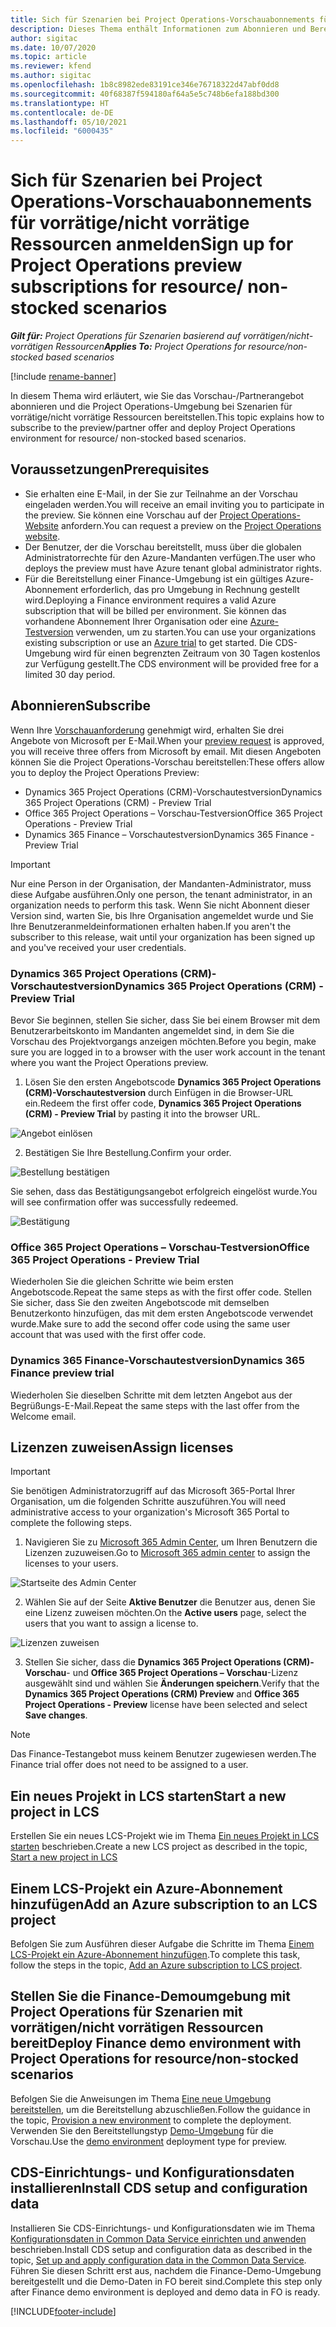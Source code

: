 ```yaml
---
title: Sich für Szenarien bei Project Operations-Vorschauabonnements für vorrätige/nicht vorrätige Ressourcen anmelden
description: Dieses Thema enthält Informationen zum Abonnieren und Bereitstellen von Project Operations für Szenarien mit vorrätigen/nicht vorrätigen Ressourcen.
author: sigitac
ms.date: 10/07/2020
ms.topic: article
ms.reviewer: kfend
ms.author: sigitac
ms.openlocfilehash: 1b8c8982ede83191ce346e76718322d47abf0dd8
ms.sourcegitcommit: 40f68387f594180af64a5e5c748b6efa188bd300
ms.translationtype: HT
ms.contentlocale: de-DE
ms.lasthandoff: 05/10/2021
ms.locfileid: "6000435"
---
```

# <a name="sign-up-for-project-operations-preview-subscriptions-for-resource-non-stocked-scenarios"></a><span data-ttu-id="9d5d5-103">Sich für Szenarien bei Project Operations-Vorschauabonnements für vorrätige/nicht vorrätige Ressourcen anmelden</span><span class="sxs-lookup"><span data-stu-id="9d5d5-103">Sign up for Project Operations preview subscriptions for resource/ non-stocked scenarios</span></span>

<span data-ttu-id="9d5d5-104">_**Gilt für:** Project Operations für Szenarien basierend auf vorrätigen/nicht-vorrätigen Ressourcen_</span><span class="sxs-lookup"><span data-stu-id="9d5d5-104">_**Applies To:** Project Operations for resource/non-stocked based scenarios_</span></span>

[!include [rename-banner](~/includes/cc-data-platform-banner.md)]

<span data-ttu-id="9d5d5-105">In diesem Thema wird erläutert, wie Sie das Vorschau-/Partnerangebot abonnieren und die Project Operations-Umgebung bei Szenarien für vorrätige/nicht vorrätige Ressourcen bereitstellen.</span><span class="sxs-lookup"><span data-stu-id="9d5d5-105">This topic explains how to subscribe to the preview/partner offer and deploy Project Operations environment for resource/ non-stocked based scenarios.</span></span>

## <a name="prerequisites"></a><span data-ttu-id="9d5d5-106">Voraussetzungen</span><span class="sxs-lookup"><span data-stu-id="9d5d5-106">Prerequisites</span></span>

- <span data-ttu-id="9d5d5-107">Sie erhalten eine E-Mail, in der Sie zur Teilnahme an der Vorschau eingeladen werden.</span><span class="sxs-lookup"><span data-stu-id="9d5d5-107">You will receive an email inviting you to participate in the preview.</span></span> <span data-ttu-id="9d5d5-108">Sie können eine Vorschau auf der [Project Operations-Website](https://dynamics.microsoft.com/en-us/project-operations/overview/) anfordern.</span><span class="sxs-lookup"><span data-stu-id="9d5d5-108">You can request a preview on the [Project Operations website](https://dynamics.microsoft.com/en-us/project-operations/overview/).</span></span>
- <span data-ttu-id="9d5d5-109">Der Benutzer, der die Vorschau bereitstellt, muss über die globalen Administratorrechte für den Azure-Mandanten verfügen.</span><span class="sxs-lookup"><span data-stu-id="9d5d5-109">The user who deploys the preview must have Azure tenant global administrator rights.</span></span>
- <span data-ttu-id="9d5d5-110">Für die Bereitstellung einer Finance-Umgebung ist ein gültiges Azure-Abonnement erforderlich, das pro Umgebung in Rechnung gestellt wird.</span><span class="sxs-lookup"><span data-stu-id="9d5d5-110">Deploying a Finance environment requires a valid Azure subscription that will be billed per environment.</span></span> <span data-ttu-id="9d5d5-111">Sie können das vorhandene Abonnement Ihrer Organisation oder eine [Azure-Testversion](https://azure.microsoft.com/en-us/free/) verwenden, um zu starten.</span><span class="sxs-lookup"><span data-stu-id="9d5d5-111">You can use your organizations existing subscription or use an [Azure trial](https://azure.microsoft.com/en-us/free/) to get started.</span></span> <span data-ttu-id="9d5d5-112">Die CDS-Umgebung wird für einen begrenzten Zeitraum von 30 Tagen kostenlos zur Verfügung gestellt.</span><span class="sxs-lookup"><span data-stu-id="9d5d5-112">The CDS environment will be provided free for a limited 30 day period.</span></span>

## <a name="subscribe"></a><span data-ttu-id="9d5d5-113">Abonnieren</span><span class="sxs-lookup"><span data-stu-id="9d5d5-113">Subscribe</span></span>

<span data-ttu-id="9d5d5-114">Wenn Ihre [Vorschauanforderung](https://forms.office.com/FormsPro/Pages/ResponsePage.aspx?id=v4j5cvGGr0GRqy180BHbR56j8lZs0FdAvwT75_WNFyxUMkRDV1NYQU5TNjE2VjhKOVBUNVg2R0s1NC4u) genehmigt wird, erhalten Sie drei Angebote von Microsoft per E-Mail.</span><span class="sxs-lookup"><span data-stu-id="9d5d5-114">When your [preview request](https://forms.office.com/FormsPro/Pages/ResponsePage.aspx?id=v4j5cvGGr0GRqy180BHbR56j8lZs0FdAvwT75_WNFyxUMkRDV1NYQU5TNjE2VjhKOVBUNVg2R0s1NC4u) is approved, you will receive three offers from Microsoft by email.</span></span> <span data-ttu-id="9d5d5-115">Mit diesen Angeboten können Sie die Project Operations-Vorschau bereitstellen:</span><span class="sxs-lookup"><span data-stu-id="9d5d5-115">These offers allow you to deploy the Project Operations Preview:</span></span>

- <span data-ttu-id="9d5d5-116">Dynamics 365 Project Operations (CRM)-Vorschautestversion</span><span class="sxs-lookup"><span data-stu-id="9d5d5-116">Dynamics 365 Project Operations (CRM) - Preview Trial</span></span>
- <span data-ttu-id="9d5d5-117">Office 365 Project Operations – Vorschau-Testversion</span><span class="sxs-lookup"><span data-stu-id="9d5d5-117">Office 365 Project Operations - Preview Trial</span></span>
- <span data-ttu-id="9d5d5-118">Dynamics 365 Finance – Vorschautestversion</span><span class="sxs-lookup"><span data-stu-id="9d5d5-118">Dynamics 365 Finance - Preview Trial</span></span>

> [!IMPORTANT]
> <span data-ttu-id="9d5d5-119">Nur eine Person in der Organisation, der Mandanten-Administrator, muss diese Aufgabe ausführen.</span><span class="sxs-lookup"><span data-stu-id="9d5d5-119">Only one person, the tenant administrator, in an organization needs to perform this task.</span></span> <span data-ttu-id="9d5d5-120">Wenn Sie nicht Abonnent dieser Version sind, warten Sie, bis Ihre Organisation angemeldet wurde und Sie Ihre Benutzeranmeldeinformationen erhalten haben.</span><span class="sxs-lookup"><span data-stu-id="9d5d5-120">If you aren't the subscriber to this release, wait until your organization has been signed up and you've received your user credentials.</span></span>

### <a name="dynamics-365-project-operations-crm---preview-trial"></a><span data-ttu-id="9d5d5-121">Dynamics 365 Project Operations (CRM)-Vorschautestversion</span><span class="sxs-lookup"><span data-stu-id="9d5d5-121">Dynamics 365 Project Operations (CRM) - Preview Trial</span></span> 

<span data-ttu-id="9d5d5-122">Bevor Sie beginnen, stellen Sie sicher, dass Sie bei einem Browser mit dem Benutzerarbeitskonto im Mandanten angemeldet sind, in dem Sie die Vorschau des Projektvorgangs anzeigen möchten.</span><span class="sxs-lookup"><span data-stu-id="9d5d5-122">Before you begin, make sure you are logged in to a browser with the user work account in the tenant where you want the Project Operations preview.</span></span>

1. <span data-ttu-id="9d5d5-123">Lösen Sie den ersten Angebotscode **Dynamics 365 Project Operations (CRM)-Vorschautestversion** durch Einfügen in die Browser-URL ein.</span><span class="sxs-lookup"><span data-stu-id="9d5d5-123">Redeem the first offer code, **Dynamics 365 Project Operations (CRM) - Preview Trial** by pasting it into the browser URL.</span></span>

![Angebot einlösen](./media/16RedeemFirstOfferNew.png)

2. <span data-ttu-id="9d5d5-125">Bestätigen Sie Ihre Bestellung.</span><span class="sxs-lookup"><span data-stu-id="9d5d5-125">Confirm your order.</span></span>

![Bestellung bestätigen](./media/17ConfirmOrderNew.png)

<span data-ttu-id="9d5d5-127">Sie sehen, dass das Bestätigungsangebot erfolgreich eingelöst wurde.</span><span class="sxs-lookup"><span data-stu-id="9d5d5-127">You will see confirmation offer was successfully redeemed.</span></span>

![Bestätigung](./media/18OrderConfirmationNew.png)

### <a name="office-365-project-operations---preview-trial"></a><span data-ttu-id="9d5d5-129">Office 365 Project Operations – Vorschau-Testversion</span><span class="sxs-lookup"><span data-stu-id="9d5d5-129">Office 365 Project Operations - Preview Trial</span></span>

<span data-ttu-id="9d5d5-130">Wiederholen Sie die gleichen Schritte wie beim ersten Angebotscode.</span><span class="sxs-lookup"><span data-stu-id="9d5d5-130">Repeat the same steps as with the first offer code.</span></span> <span data-ttu-id="9d5d5-131">Stellen Sie sicher, dass Sie den zweiten Angebotscode mit demselben Benutzerkonto hinzufügen, das mit dem ersten Angebotscode verwendet wurde.</span><span class="sxs-lookup"><span data-stu-id="9d5d5-131">Make sure to add the second offer code using the same user account that was used with the first offer code.</span></span>

### <a name="dynamics-365-finance-preview-trial"></a><span data-ttu-id="9d5d5-132">Dynamics 365 Finance-Vorschautestversion</span><span class="sxs-lookup"><span data-stu-id="9d5d5-132">Dynamics 365 Finance preview trial</span></span>

<span data-ttu-id="9d5d5-133">Wiederholen Sie dieselben Schritte mit dem letzten Angebot aus der Begrüßungs-E-Mail.</span><span class="sxs-lookup"><span data-stu-id="9d5d5-133">Repeat the same steps with the last offer from the Welcome email.</span></span>

## <a name="assign-licenses"></a><span data-ttu-id="9d5d5-134">Lizenzen zuweisen</span><span class="sxs-lookup"><span data-stu-id="9d5d5-134">Assign licenses</span></span>

> [!IMPORTANT]
> <span data-ttu-id="9d5d5-135">Sie benötigen Administratorzugriff auf das Microsoft 365-Portal Ihrer Organisation, um die folgenden Schritte auszuführen.</span><span class="sxs-lookup"><span data-stu-id="9d5d5-135">You will need administrative access to your organization's Microsoft 365 Portal to complete the following steps.</span></span>

1. <span data-ttu-id="9d5d5-136">Navigieren Sie zu [Microsoft 365 Admin Center](https://portal.office.com/), um Ihren Benutzern die Lizenzen zuzuweisen.</span><span class="sxs-lookup"><span data-stu-id="9d5d5-136">Go to [Microsoft 365 admin center](https://portal.office.com/) to assign the licenses to your users.</span></span>

![Startseite des Admin Center](./media/14AdminPortal.png)

2. <span data-ttu-id="9d5d5-138">Wählen Sie auf der Seite **Aktive Benutzer** die Benutzer aus, denen Sie eine Lizenz zuweisen möchten.</span><span class="sxs-lookup"><span data-stu-id="9d5d5-138">On the **Active users** page, select the users that you want to assign a license to.</span></span>

![Lizenzen zuweisen](./media/15AssignLicenses.png)

3. <span data-ttu-id="9d5d5-140">Stellen Sie sicher, dass die **Dynamics 365 Project Operations (CRM)-Vorschau**- und **Office 365 Project Operations – Vorschau**-Lizenz ausgewählt sind und wählen Sie **Änderungen speichern**.</span><span class="sxs-lookup"><span data-stu-id="9d5d5-140">Verify that the **Dynamics 365 Project Operations (CRM) Preview** and **Office 365 Project Operations - Preview** license have been selected and select **Save changes**.</span></span>

> [!NOTE]
> <span data-ttu-id="9d5d5-141">Das Finance-Testangebot muss keinem Benutzer zugewiesen werden.</span><span class="sxs-lookup"><span data-stu-id="9d5d5-141">The Finance trial offer does not need to be assigned to a user.</span></span>

## <a name="start-a-new-project-in-lcs"></a><span data-ttu-id="9d5d5-142">Ein neues Projekt in LCS starten</span><span class="sxs-lookup"><span data-stu-id="9d5d5-142">Start a new project in LCS</span></span>

<span data-ttu-id="9d5d5-143">Erstellen Sie ein neues LCS-Projekt wie im Thema [Ein neues Projekt in LCS starten](create-lcs-project.md) beschrieben.</span><span class="sxs-lookup"><span data-stu-id="9d5d5-143">Create a new LCS project as described in the topic, [Start a new project in LCS](create-lcs-project.md)</span></span>

## <a name="add-an-azure-subscription-to-an-lcs-project"></a><span data-ttu-id="9d5d5-144">Einem LCS-Projekt ein Azure-Abonnement hinzufügen</span><span class="sxs-lookup"><span data-stu-id="9d5d5-144">Add an Azure subscription to an LCS project</span></span>

<span data-ttu-id="9d5d5-145">Befolgen Sie zum Ausführen dieser Aufgabe die Schritte im Thema [Einem LCS-Projekt ein Azure-Abonnement hinzufügen](resource-add-azure-subscription-lcs-project.md).</span><span class="sxs-lookup"><span data-stu-id="9d5d5-145">To complete this task, follow the steps in the topic, [Add an Azure subscription to LCS project](resource-add-azure-subscription-lcs-project.md).</span></span>

## <a name="deploy-finance-demo-environment-with-project-operations-for-resourcenon-stocked-scenarios"></a><span data-ttu-id="9d5d5-146">Stellen Sie die Finance-Demoumgebung mit Project Operations für Szenarien mit vorrätigen/nicht vorrätigen Ressourcen bereit</span><span class="sxs-lookup"><span data-stu-id="9d5d5-146">Deploy Finance demo environment with Project Operations for resource/non-stocked scenarios</span></span>

<span data-ttu-id="9d5d5-147">Befolgen Sie die Anweisungen im Thema [Eine neue Umgebung bereitstellen](resource-provision-new-environment.md), um die Bereitstellung abzuschließen.</span><span class="sxs-lookup"><span data-stu-id="9d5d5-147">Follow the guidance in the topic, [Provision a new environment](resource-provision-new-environment.md) to complete the deployment.</span></span> <span data-ttu-id="9d5d5-148">Verwenden Sie den Bereitstellungstyp [Demo-Umgebung](/dynamics365/fin-ops-core/dev-itpro/deployment/deploy-demo-environment) für die Vorschau.</span><span class="sxs-lookup"><span data-stu-id="9d5d5-148">Use the [demo environment](/dynamics365/fin-ops-core/dev-itpro/deployment/deploy-demo-environment) deployment type for preview.</span></span> 

## <a name="install-cds-setup-and-configuration-data"></a><span data-ttu-id="9d5d5-149">CDS-Einrichtungs- und Konfigurationsdaten installieren</span><span class="sxs-lookup"><span data-stu-id="9d5d5-149">Install CDS setup and configuration data</span></span>

<span data-ttu-id="9d5d5-150">Installieren Sie CDS-Einrichtungs- und Konfigurationsdaten wie im Thema [Konfigurationsdaten in Common Data Service einrichten und anwenden](resource-apply-pro-setup-config-data.md) beschrieben.</span><span class="sxs-lookup"><span data-stu-id="9d5d5-150">Install CDS setup and configuration data as described in the topic, [Set up and apply configuration data in the Common Data Service](resource-apply-pro-setup-config-data.md).</span></span>
<span data-ttu-id="9d5d5-151">Führen Sie diesen Schritt erst aus, nachdem die Finance-Demo-Umgebung bereitgestellt und die Demo-Daten in FO bereit sind.</span><span class="sxs-lookup"><span data-stu-id="9d5d5-151">Complete this step only after Finance demo environment is deployed and demo data in FO is ready.</span></span>


[!INCLUDE[footer-include](../includes/footer-banner.md)]